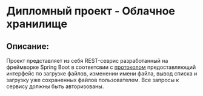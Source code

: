 # Дипломный проект - Облачное хранилище

## Описание:
Проект представляет из себя REST-севрис разработанный на фреймворке Spring Boot в соответсвии с [протоколом](https://github.com/netology-code/jd-homeworks/blob/master/diploma/CloudServiceSpecification.yaml) предоставляющий интерфейс по загрузке файлов, изменении имени файла, 
вывод списка и загрузку уже сохраненных файлов пользователем.
Все запросы к сервису должны быть авторизованы.
